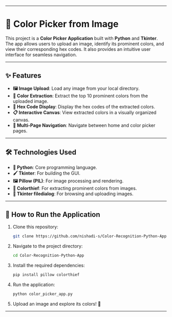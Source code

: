 

---

# 🎨 Color Picker from Image  

This project is a **Color Picker Application** built with **Python** and **Tkinter**. The app allows users to upload an image, identify its prominent colors, and view their corresponding hex codes. It also provides an intuitive user interface for seamless navigation.  

---

## ✨ Features  

- **🖼️ Image Upload**: Load any image from your local directory.  
- **🌈 Color Extraction**: Extract the top 10 prominent colors from the uploaded image.  
- **🔢 Hex Code Display**: Display the hex codes of the extracted colors.  
- **📋 Interactive Canvas**: View extracted colors in a visually organized canvas.  
- **📄 Multi-Page Navigation**: Navigate between home and color picker pages.  

---

## 🛠️ Technologies Used  

- **🐍 Python**: Core programming language.  
- **🖌️ Tkinter**: For building the GUI.  
- **🖼️ Pillow (PIL)**: For image processing and rendering.  
- **🎨 Colorthief**: For extracting prominent colors from images.  
- **📁 Tkinter filedialog**: For browsing and uploading images.  

---

## 🚀 How to Run the Application  

1. Clone this repository:  
   ```bash  
   git clone https://github.com/nishadi-s/Color-Recognition-Python-App.git  
   ```  

2. Navigate to the project directory:  
   ```bash  
   cd Color-Recognition-Python-App  
   ```  

3. Install the required dependencies:  
   ```bash  
   pip install pillow colorthief  
   ```  

4. Run the application:  
   ```bash  
   python color_picker_app.py  
   ```  

5. Upload an image and explore its colors! 🎉  

---
